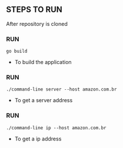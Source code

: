 ## STEPS TO RUN

After repository is cloned

### RUN 
    go build
-  To build the application

### RUN
    ./command-line server --host amazon.com.br
-  To get a server address


### RUN
    ./command-line ip --host amazon.com.br
-  To get a ip address
